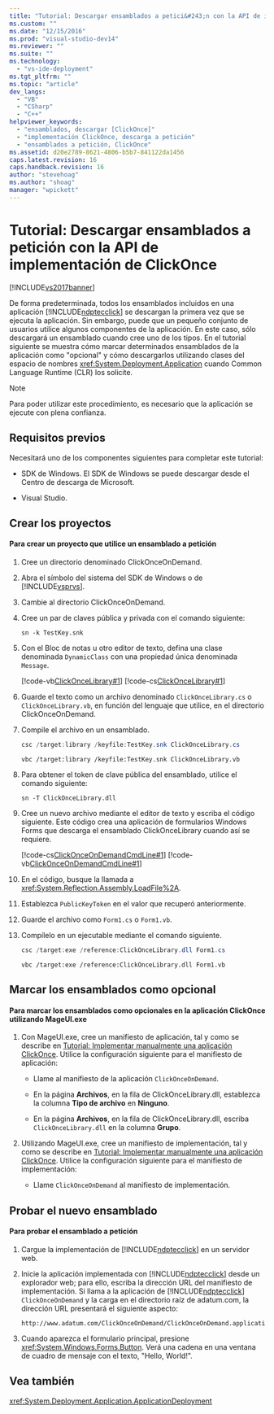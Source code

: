 ```yaml
---
title: "Tutorial: Descargar ensamblados a petici&#243;n con la API de implementaci&#243;n de ClickOnce | Microsoft Docs"
ms.custom: ""
ms.date: "12/15/2016"
ms.prod: "visual-studio-dev14"
ms.reviewer: ""
ms.suite: ""
ms.technology: 
  - "vs-ide-deployment"
ms.tgt_pltfrm: ""
ms.topic: "article"
dev_langs: 
  - "VB"
  - "CSharp"
  - "C++"
helpviewer_keywords: 
  - "ensamblados, descargar [ClickOnce]"
  - "implementación ClickOnce, descarga a petición"
  - "ensamblados a petición, ClickOnce"
ms.assetid: d20e2789-8621-4806-b5b7-841122da1456
caps.latest.revision: 16
caps.handback.revision: 16
author: "stevehoag"
ms.author: "shoag"
manager: "wpickett"
---
```

# Tutorial: Descargar ensamblados a petici&#243;n con la API de implementaci&#243;n de ClickOnce
[!INCLUDE[vs2017banner](../code-quality/includes/vs2017banner.md)]

De forma predeterminada, todos los ensamblados incluidos en una aplicación [!INCLUDE[ndptecclick](../deployment/includes/ndptecclick_md.md)] se descargan la primera vez que se ejecuta la aplicación.  Sin embargo, puede que un pequeño conjunto de usuarios utilice algunos componentes de la aplicación.  En este caso, sólo descargará un ensamblado cuando cree uno de los tipos.  En el tutorial siguiente se muestra cómo marcar determinados ensamblados de la aplicación como "opcional" y cómo descargarlos utilizando clases del espacio de nombres <xref:System.Deployment.Application> cuando Common Language Runtime \(CLR\) los solicite.  
  
> [!NOTE]
>  Para poder utilizar este procedimiento, es necesario que la aplicación se ejecute con plena confianza.  
  
## Requisitos previos  
 Necesitará uno de los componentes siguientes para completar este tutorial:  
  
-   SDK de Windows.  El SDK de Windows se puede descargar desde el Centro de descarga de Microsoft.  
  
-   Visual Studio.  
  
## Crear los proyectos  
  
#### Para crear un proyecto que utilice un ensamblado a petición  
  
1.  Cree un directorio denominado ClickOnceOnDemand.  
  
2.  Abra el símbolo del sistema del SDK de Windows o de [!INCLUDE[vsprvs](../code-quality/includes/vsprvs_md.md)].  
  
3.  Cambie al directorio ClickOnceOnDemand.  
  
4.  Cree un par de claves pública y privada con el comando siguiente:  
  
    ```  
    sn -k TestKey.snk  
    ```  
  
5.  Con el Bloc de notas u otro editor de texto, defina una clase denominada `DynamicClass` con una propiedad única denominada `Message`.  
  
     [!code-vb[ClickOnceLibrary#1](../deployment/codesnippet/VisualBasic/walkthrough-downloading-assemblies-on-demand-with-the-clickonce-deployment-api_1.vb)]
     [!code-cs[ClickOnceLibrary#1](../deployment/codesnippet/CSharp/walkthrough-downloading-assemblies-on-demand-with-the-clickonce-deployment-api_1.cs)]  
  
6.  Guarde el texto como un archivo denominado `ClickOnceLibrary.cs` o `ClickOnceLibrary.vb`, en función del lenguaje que utilice, en el directorio ClickOnceOnDemand.  
  
7.  Compile el archivo en un ensamblado.  
  
    ```c#  
    csc /target:library /keyfile:TestKey.snk ClickOnceLibrary.cs  
    ```  
  
    ```vb#  
    vbc /target:library /keyfile:TestKey.snk ClickOnceLibrary.vb  
    ```  
  
8.  Para obtener el token de clave pública del ensamblado, utilice el comando siguiente:  
  
    ```  
    sn -T ClickOnceLibrary.dll  
    ```  
  
9. Cree un nuevo archivo mediante el editor de texto y escriba el código siguiente.  Este código crea una aplicación de formularios Windows Forms que descarga el ensamblado ClickOnceLibrary cuando así se requiere.  
  
     [!code-cs[ClickOnceOnDemandCmdLine#1](../deployment/codesnippet/CSharp/walkthrough-downloading-assemblies-on-demand-with-the-clickonce-deployment-api_2.cs)]
     [!code-vb[ClickOnceOnDemandCmdLine#1](../deployment/codesnippet/VisualBasic/walkthrough-downloading-assemblies-on-demand-with-the-clickonce-deployment-api_2.vb)]  
  
10. En el código, busque la llamada a <xref:System.Reflection.Assembly.LoadFile%2A>.  
  
11. Establezca `PublicKeyToken` en el valor que recuperó anteriormente.  
  
12. Guarde el archivo como `Form1.cs` o `Form1.vb`.  
  
13. Compílelo en un ejecutable mediante el comando siguiente.  
  
    ```c#  
    csc /target:exe /reference:ClickOnceLibrary.dll Form1.cs  
    ```  
  
    ```vb#  
    vbc /target:exe /reference:ClickOnceLibrary.dll Form1.vb  
    ```  
  
## Marcar los ensamblados como opcional  
  
#### Para marcar los ensamblados como opcionales en la aplicación ClickOnce utilizando MageUI.exe  
  
1.  Con MageUI.exe, cree un manifiesto de aplicación, tal y como se describe en [Tutorial: Implementar manualmente una aplicación ClickOnce](../deployment/walkthrough-manually-deploying-a-clickonce-application.md).  Utilice la configuración siguiente para el manifiesto de aplicación:  
  
    -   Llame al manifiesto de la aplicación `ClickOnceOnDemand`.  
  
    -   En la página **Archivos**, en la fila de ClickOnceLibrary.dll, establezca la columna **Tipo de archivo** en **Ninguno**.  
  
    -   En la página **Archivos**, en la fila de ClickOnceLibrary.dll, escriba `ClickOnceLibrary.dll` en la columna **Grupo**.  
  
2.  Utilizando MageUI.exe, cree un manifiesto de implementación, tal y como se describe en [Tutorial: Implementar manualmente una aplicación ClickOnce](../deployment/walkthrough-manually-deploying-a-clickonce-application.md).  Utilice la configuración siguiente para el manifiesto de implementación:  
  
    -   Llame `ClickOnceOnDemand` al manifiesto de implementación.  
  
## Probar el nuevo ensamblado  
  
#### Para probar el ensamblado a petición  
  
1.  Cargue la implementación de [!INCLUDE[ndptecclick](../deployment/includes/ndptecclick_md.md)] en un servidor web.  
  
2.  Inicie la aplicación implementada con [!INCLUDE[ndptecclick](../deployment/includes/ndptecclick_md.md)] desde un explorador web; para ello, escriba la dirección URL del manifiesto de implementación.  Si llama a la aplicación de [!INCLUDE[ndptecclick](../deployment/includes/ndptecclick_md.md)] `ClickOnceOnDemand` y la carga en el directorio raíz de adatum.com, la dirección URL presentará el siguiente aspecto:  
  
    ```  
    http://www.adatum.com/ClickOnceOnDemand/ClickOnceOnDemand.application  
    ```  
  
3.  Cuando aparezca el formulario principal, presione <xref:System.Windows.Forms.Button>.  Verá una cadena en una ventana de cuadro de mensaje con el texto, "Hello, World\!".  
  
## Vea también  
 <xref:System.Deployment.Application.ApplicationDeployment>